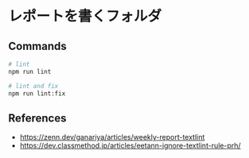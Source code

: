 # レポートを書くフォルダ

## Commands

```bash
# lint
npm run lint

# lint and fix
npm run lint:fix
```

## References

- https://zenn.dev/ganariya/articles/weekly-report-textlint
- https://dev.classmethod.jp/articles/eetann-ignore-textlint-rule-prh/
